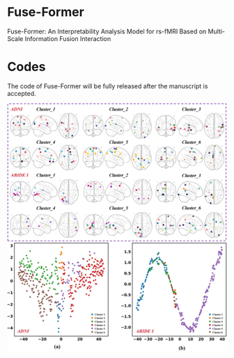 # Fuse-Former
Fuse-Former: An Interpretability Analysis Model for rs-fMRI Based on Multi-Scale Information Fusion Interaction

# Codes
The code of Fuse-Former will be fully released after the manuscript is accepted.

![Image text](https://github.com/yjy-97/Fuse-Former/blob/main/img/2.png)
![Image text](https://github.com/yjy-97/Fuse-Former/blob/main/img/1.png)




